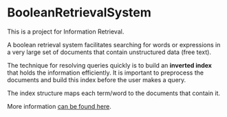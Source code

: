 # BooleanRetrievalSystem

This is a project for Information Retrieval.

A boolean retrieval system facilitates searching for words or expressions in a very large set of documents that contain unstructured data (free text).

The technique for resolving queries quickly is to build an **inverted index** that holds the information efficiently. It is important to preprocess the documents and build this index before the user makes a query.

The index structure maps each term/word to the documents that contain it.

More information [can be found here](https://nlp.stanford.edu/IR-book/html/htmledition/an-example-information-retrieval-problem-1.html).
